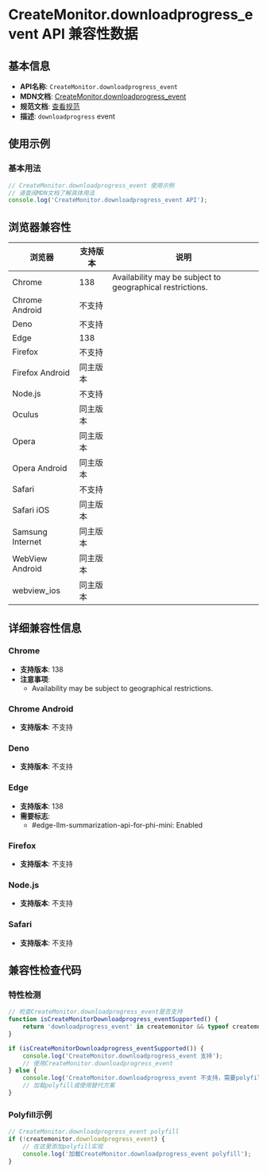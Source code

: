 # CreateMonitor.downloadprogress_event API 兼容性数据

## 基本信息

- **API名称**: `CreateMonitor.downloadprogress_event`
- **MDN文档**: [CreateMonitor.downloadprogress_event](https://developer.mozilla.org/docs/Web/API/CreateMonitor/downloadprogress_event)
- **规范文档**: [查看规范](https://webmachinelearning.github.io/writing-assistance-apis/#dom-createmonitor-ondownloadprogress)
- **描述**: `downloadprogress` event

## 使用示例

### 基本用法

```javascript
// CreateMonitor.downloadprogress_event 使用示例
// 请查阅MDN文档了解具体用法
console.log('CreateMonitor.downloadprogress_event API');
```

## 浏览器兼容性

| 浏览器 | 支持版本 | 说明 |
|--------|----------|------|
| Chrome | 138 | Availability may be subject to geographical restrictions. |
| Chrome Android | 不支持 |  |
| Deno | 不支持 |  |
| Edge | 138 |  |
| Firefox | 不支持 |  |
| Firefox Android | 同主版本 |  |
| Node.js | 不支持 |  |
| Oculus | 同主版本 |  |
| Opera | 同主版本 |  |
| Opera Android | 同主版本 |  |
| Safari | 不支持 |  |
| Safari iOS | 同主版本 |  |
| Samsung Internet | 同主版本 |  |
| WebView Android | 同主版本 |  |
| webview_ios | 同主版本 |  |

## 详细兼容性信息

### Chrome

- **支持版本**: 138
- **注意事项**:
  - Availability may be subject to geographical restrictions.

### Chrome Android

- **支持版本**: 不支持

### Deno

- **支持版本**: 不支持

### Edge

- **支持版本**: 138
- **需要标志**: 
  - #edge-llm-summarization-api-for-phi-mini: Enabled

### Firefox

- **支持版本**: 不支持

### Node.js

- **支持版本**: 不支持

### Safari

- **支持版本**: 不支持

## 兼容性检查代码

### 特性检测

```javascript
// 检查CreateMonitor.downloadprogress_event是否支持
function isCreateMonitorDownloadprogress_eventSupported() {
    return 'downloadprogress_event' in createmonitor && typeof createmonitor.downloadprogress_event === 'function';
}

if (isCreateMonitorDownloadprogress_eventSupported()) {
    console.log('CreateMonitor.downloadprogress_event 支持');
    // 使用CreateMonitor.downloadprogress_event
} else {
    console.log('CreateMonitor.downloadprogress_event 不支持，需要polyfill');
    // 加载polyfill或使用替代方案
}
```

### Polyfill示例

```javascript
// CreateMonitor.downloadprogress_event polyfill
if (!createmonitor.downloadprogress_event) {
    // 在这里添加polyfill实现
    console.log('加载CreateMonitor.downloadprogress_event polyfill');
}
```

